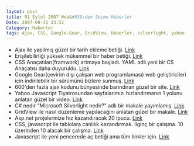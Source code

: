 ```yaml
---
layout: post
title: 01 Eylül 2007 Web&#039;den Seçme Haberler
Date: 2007-08-31 23:52
Category: Haberler
tags: Ajax, CSS, Google-Gear, GridView, Haberler, silverlight, yahoo
---
```


-   Ajax ile yapılmış güzel bir tarih ekleme betiği. [Link][]
-   Erişilebilirliği yüksek mükemmel bir haber betiği. [Link][1]
-   CSS Anaçatıları(framwork) artmaya başladı. YAML adlı yeni bir CS
    Anaçatısı daha duyuruldu. [Link][2]
-   Google Gear(çevirim dışı çalışan web programlaması) web
    geliştiricileri için indirilebilir bir sürümünü bizlere sunmuş.
    [Link][3]
-   600'den fazla ajax kodunu bünyesinde barındıran güzel bir site.
    [Link][4]
-   Yahoo Javascript Tiyatrosundan sayfalarımızı hızlandırmanın 1 yolunu
    anlatan güzel bir video. [Link][5]
-   C# nedir "Microsoft Silverlight nedir?" adlı bir makale yayımlamış.
    [Link][6]
-   GridView ile nasıl düzenleme yapılacağını anlatan güzel bir makale.
    [Link][7]
-   Asp.net projelerinize hız kazandıracak 20 ipucu. [Link][8]
-   CSS, javascript ile tablolara canlılık kazandırmak. İlginç bir
    çalışma. 10 üzerinden 10 alacak bir çalışma. [Link][9]
-   Javascript ile yeni pencerede aç betiği ama tüm linkler için.
    [Link][10]


  [Link]: http://www.eulerian.com/en/opensource/datepicker-prototype-scriptaculous
    "Tarih scripti"
  [1]: http://www.reindel.com/accessible_news_slider/ "Haberler"
  [2]: http://www.yaml.de/en/ "YAML CSS"
  [3]: http://gearsblog.blogspot.com/2007/08/google-gears-02-developer-release-ready.html
    "Google Gear"
  [4]: http://www.ajaxrain.com/ "600 ajax kodu "
  [5]: http://video.yahoo.com/video/play?vid=1040890
    "javascript 11 kural"
  [6]: http://www.csharpnedir.com/makalegoster.asp?Mid=774
    "Microsoft Silverlight"
  [7]: http://community.devexpress.com/blogs/aspnet/archive/2007/08/30/aspxgridview-faq-how-to-enable-editing.aspx
    "GridView"
  [8]: http://www.realsoftwaredevelopment.com/2007/08/20-tips-to-impr.html
    "20 asp.net ipucu "
  [9]: http://www.askthecssguy.com/2007/08/creating_a_table_with_dynamica.html
    "İlginç tablolar"
  [10]: http://www.dynamicdrive.com/dynamicindex8/newwindow2.htm
    "javascript yeni pencere"
